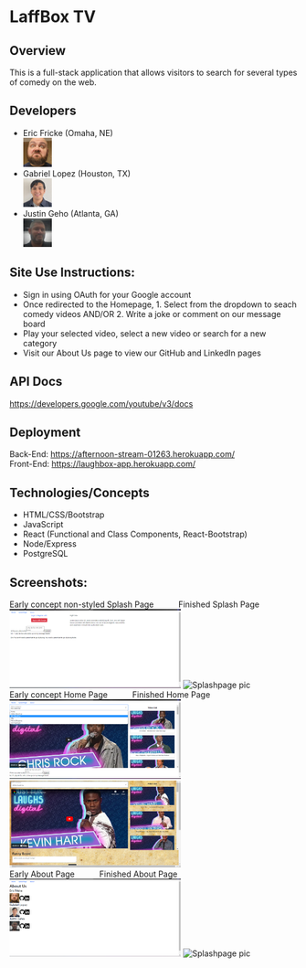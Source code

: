 # LaffBox TV

## Overview
This is a full-stack application that allows visitors to search for several types of comedy on the web. 

## Developers
- Eric Fricke (Omaha, NE) <br> <img src="./src/components/about/derp.jpg" alt="Eric Pic" width="50px">
- Gabriel Lopez (Houston, TX) <br> <img src="./src/components/about/linkedinPictureReal.JPG" alt="Gabriel Pic" width="50px">
- Justin Geho (Atlanta, GA) <br> <img src="./src/components/about/JustinPic.jpg" alt="Justin Pic" width="50px">

## Site Use Instructions:
- Sign in using OAuth for your Google account
- Once redirected to the Homepage, 1. Select from the dropdown to seach comedy videos AND/OR 2. Write a joke or comment on our message board
- Play your selected video, select a new video or search for a new category
- Visit our About Us page to view our GitHub and LinkedIn pages

## API Docs
https://developers.google.com/youtube/v3/docs

## Deployment

Back-End: https://afternoon-stream-01263.herokuapp.com/ <br>
Front-End: https://laughbox-app.herokuapp.com/


## Technologies/Concepts
- HTML/CSS/Bootstrap
- JavaScript
- React (Functional and Class Components, React-Bootstrap)
- Node/Express
- PostgreSQL

## Screenshots:
Early concept non-styled Splash Page &nbsp; &nbsp; &nbsp; &nbsp; &nbsp; Finished Splash Page<br>
<img src="./src/components/about/Splashpage.png" alt="Splashpage pic" width="300px">
<img src="./src/components/about/Finished Splash2.png" alt="Splashpage pic" width="300px"><br>
Early concept Home Page &nbsp; &nbsp; &nbsp; &nbsp; &nbsp; Finished Home Page <br>
<img src="./src/components/about/Homepage.png" alt="Splashpage pic" width="300px">
<img src="./src/components/about/Finished Home2.png" alt="Splashpage pic" width="300px"><br>
Early About Page &nbsp; &nbsp; &nbsp; &nbsp; &nbsp; Finished About Page<br>
<img src="./src/components/about/Aboutpage.png" alt="Splashpage pic" width="300px">
<img src="./src/components/about/Finished About2.png" alt="Splashpage pic" width="300px"><br>
